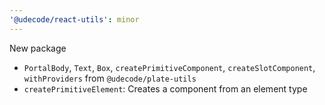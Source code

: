 ```yaml
---
'@udecode/react-utils': minor
---
```


New package

- `PortalBody`, `Text`, `Box`, `createPrimitiveComponent`, `createSlotComponent`, `withProviders` from `@udecode/plate-utils`
- `createPrimitiveElement`: Creates a component from an element type
